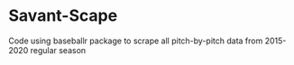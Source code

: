 # Savant-Scape
Code using baseballr package to scrape all pitch-by-pitch data from 2015-2020 regular season
